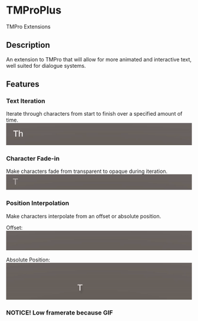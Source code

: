 # TMProPlus
 TMPro Extensions

## Description
An extension to TMPro that will allow for more animated and interactive text, well suited for dialogue systems.

## Features
### Text Iteration
Iterate through characters from start to finish over a specified amount of time.
![](https://github.com/nikbola/TMProPlus/blob/Media/Text%20Iteration.gif)

### Character Fade-in
Make characters fade from transparent to opaque during iteration.
![](https://github.com/nikbola/TMProPlus/blob/Media/Text%20Fade-in.gif)

### Position Interpolation
Make characters interpolate from an offset or absolute position.

Offset:  
![](https://github.com/nikbola/TMProPlus/blob/Media/Text%20Interpolation.gif)

Absolute Position:  
![](https://github.com/nikbola/TMProPlus/blob/Media/Text%20Interpolation%20(Absolute%20Position).gif)

### NOTICE! Low framerate because GIF

